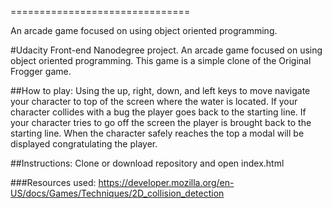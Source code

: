 
===============================

An arcade game focused on using object oriented programming.

#Udacity Front-end Nanodegree project.
An arcade game focused on using object oriented programming.
This game is a simple clone of the Original Frogger game.

##How to play:
Using the up, right, down, and left keys to move
navigate your character to top of the screen where
the water is located. If your character collides with
a bug the player goes back to the starting line.
If your character tries to go off the screen the player
is brought back to the starting line.
When the character safely reaches the top a modal will
be displayed congratulating the player.

##Instructions:
Clone or download repository and open index.html

###Resources used:
 https://developer.mozilla.org/en-US/docs/Games/Techniques/2D_collision_detection
